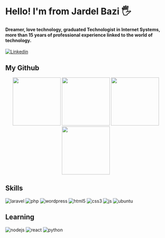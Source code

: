 # Hello! I'm from Jardel Bazi 🖐️
#### Dreamer, love technology, graduated Technologist in Internet Systems, more than 15 years of professional experience linked to the world of technology.

[![Linkedin](https://img.shields.io/badge/LinkedIn-0077B5?style=for-the-badge&logo=linkedin&logoColor=white)](https://www.linkedin.com/in/jardelbazi)

## My Github
<div align="center">
	<img height="150em" src="https://github-profile-summary-cards.vercel.app/api/cards/profile-details?username=jardelbazi&theme=tokyonight"/> 
	<img height="150em" src="https://github-readme-stats.vercel.app/api?username=jardelbazi&show_icons=true&theme=tokyonight&include_all_commits=true&count_private=false&hide_border=true"/> <img height="150em" src="https://github-readme-stats.vercel.app/api/top-langs/?username=jardelbazi&layout=compact&langs_count=7&theme=tokyonight&hide_border=true"/> <img height="150em" src="https://github-readme-streak-stats.herokuapp.com/?user=jardelbazi&theme=tokyonight&hide_border=true"/>
</div>

## Skills

<div style="display: inline_block">
  <img align="center" alt="laravel" src="https://img.shields.io/badge/LARAVEL-F9322C?style=for-the-badge&logo=laravel&logoColor=white" />
  <img align="center" alt="php" src="https://img.shields.io/badge/PHP-4D588E?style=for-the-badge&logo=php&logoColor=white" />
  <img align="center" alt="wordpress" src="https://img.shields.io/badge/WORDPRESS-585c60?style=for-the-badge&logo=wordpress&logoColor=white" />
  <img align="center" alt="html5" src="https://img.shields.io/badge/HTML5-E54C21?style=for-the-badge&logo=html5&logoColor=white" />
  <img align="center" alt="css3" src="https://img.shields.io/badge/CSS3-1572B6?style=for-the-badge&logo=css3&logoColor=white" />
  <img align="center" alt="js" src="https://img.shields.io/badge/JavaScript-F7DF1E?style=for-the-badge&logo=javascript&logoColor=black" />
  <img align="center" alt="ubuntu" src="https://img.shields.io/badge/UBUNTU-E95420?style=for-the-badge&logo=ubuntu&logoColor=white" />
</div>

## Learning

<div style="display: inline_block">
  <img align="center" alt="nodejs" src="https://img.shields.io/badge/NODE.JS-8BBF3D?style=for-the-badge&logo=node.js&logoColor=303030" />
  <img align="center" alt="react" src="https://img.shields.io/badge/REACT-5ED3F3?style=for-the-badge&logo=react&logoColor=white" />
  <img align="center" alt="python" src="https://img.shields.io/badge/PYTHON-3570A0?style=for-the-badge&logo=python&logoColor=FFE76F" />
</div>
